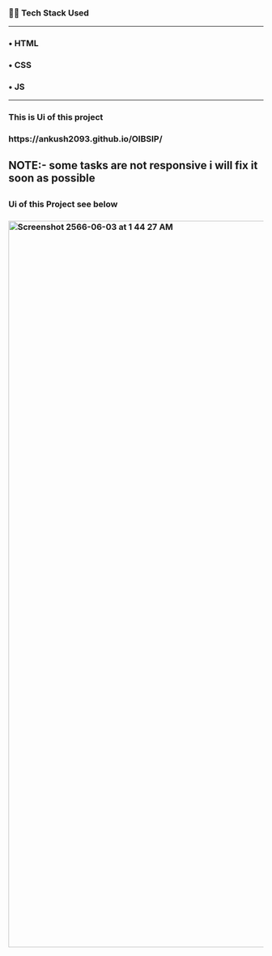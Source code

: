 <h3>👨‍💻 Tech Stack Used</h3>
<hr>
<h3>&#x2022; HTML</h3>
<h3>&#x2022; CSS</h3>
<h3>&#x2022; JS</h3>


<hr>
<h3> This is Ui of this project<h3/>
<p> https://ankush2093.github.io/OIBSIP/<p/>
<h2>NOTE:- some tasks are not responsive i will fix it soon as possible  <h2/>
<h3> Ui of this Project see below<h3/>
<img width="1436" alt="Screenshot 2566-06-03 at 1 44 27 AM" src="https://github.com/ankush2093/OIBSIP/assets/84925305/75d8a8cf-5f23-4950-86de-5f7fcd33faba">
